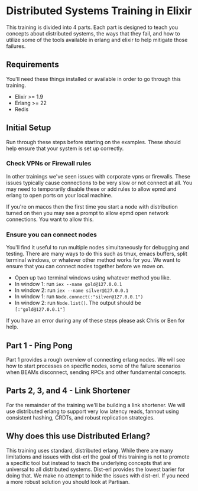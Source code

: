 # Distributed Systems Training in Elixir

This training is divided into 4 parts. Each part is designed to teach you
concepts about distributed systems, the ways that they fail, and how to utilize
some of the tools available in erlang and elixir to help mitigate those failures.

## Requirements

You'll need these things installed or available in order to go through
this training.

* Elixir >= 1.9
* Erlang >= 22
* Redis

## Initial Setup

Run through these steps before starting on the examples. These should help
ensure that your system is set up correctly.

### Check VPNs or Firewall rules

In other trainings we've seen issues with corporate vpns or firewalls. These
issues typically cause connections to be very slow or not connect at all.
You may need to temporarily disable these or add rules to allow epmd and
erlang to open ports on your local machine.

If you're on macos then the first time you start a node with distribution
turned on then you may see a prompt to allow epmd open network
connections. You want to allow this.

### Ensure you can connect nodes

You'll find it useful to run multiple nodes simultaneously for debugging
and testing. There are many ways to do this such as tmux, emacs buffers,
split terminal windows, or whatever other method works for you. We want to
ensure that you can connect nodes together before we move on.

* Open up two terminal windows using whatever method you like.
* In window 1: run `iex --name gold@127.0.0.1`
* In window 2: run `iex --name silver@127.0.0.1`
* In window 1: run `Node.connect(:"silver@127.0.0.1")`
* In window 2: run `Node.list()`. The output should be
  `[:"gold@127.0.0.1"]`

If you have an error during any of these steps please ask Chris or Ben for
help.

## Part 1 - Ping Pong

Part 1 provides a rough overview of connecting erlang nodes. We will see
how to start processes on specific nodes, some of the failure scenarios
when BEAMs disconnect, sending RPCs and other fundamental concepts.

## Parts 2, 3, and 4 - Link Shortener

For the remainder of the training we'll be building a link shortener. We will use distributed erlang to support very low latency reads, fannout using consistent hashing, CRDTs, and robust replication strategies.

## Why does this use Distributed Erlang?

This training uses standard, distributed erlang. While there are many limitations
and issues with dist-erl the goal of this training is not to promote a specific
tool but instead to teach the underlying concepts that are universal to
all distributed systems. Dist-erl provides the lowest barier for doing
that. We make no attempt to hide the issues with dist-erl. If you need
a more robust solution you should look at Partisan.
